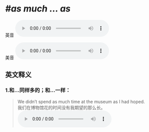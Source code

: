 # ***\#as much … as*** 
英音
<audio src="./media/as much as1_AAC.aac" controls="controls"></audio>

美音
<audio src="./media/as much … as2_AAC.aac" controls="controls"></audio>



  

英文释义
---
### 1.**和…同样多的；和…一样：**  

 > We didn’t spend as much time at the museum as I had hoped.  
 > 我们在博物馆花的时间没有我期望的那么长。    
<audio src="./media/We didn’t spend as_AAC.aac" controls="controls"></audio>


